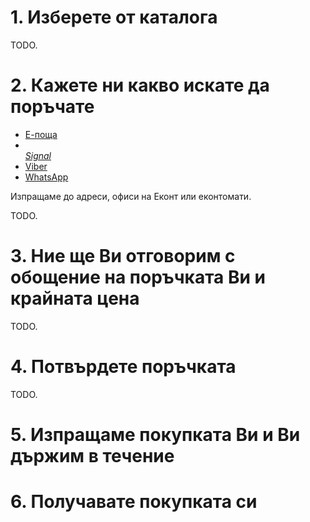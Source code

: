 <head>
    <meta charset="UTF-8">
    <meta name="viewport" content="width=device-width, initial-scale=1.0">
    <title>My Web Page</title>
    <!-- Add Font Awesome CDN link -->
    <link rel="stylesheet" href="https://cdnjs.cloudflare.com/ajax/libs/font-awesome/6.0.0-beta3/css/all.min.css">
</head>

# 1. Изберете от каталога

TODO.

# 2. Кажете ни какво искате да поръчате

<ul>
    <li><a href="">Е-поща</a></li>
    <li><a href=""><i class="fas signal-messenger"><br/>Signal</i></a></li>
    <li><a href="">Viber</a></li>
    <li><a href="">WhatsApp</a></li>
</ul>

Изпращаме до адреси, офиси на Еконт или еконтомати.

TODO.

# 3. Ние ще Ви отговорим с обощение на поръчката Ви и крайната цена

TODO.

# 4. Потвърдете поръчката

TODO.

# 5. Изпращаме покупката Ви и Ви държим в течение

# 6. Получавате покупката си
